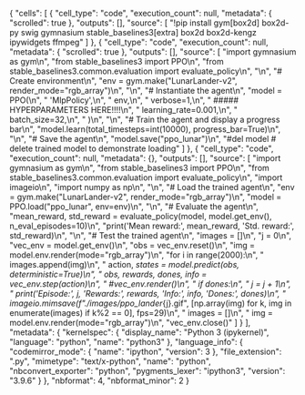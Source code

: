 
{
 "cells": [
  {
   "cell_type": "code",
   "execution_count": null,
   "metadata": {
    "scrolled": true
   },
   "outputs": [],
   "source": [
    "!pip install gym[box2d] box2d-py swig gymnasium stable_baselines3[extra] box2d box2d-kengz ipywidgets ffmpeg"
   ]
  },
  {
   "cell_type": "code",
   "execution_count": null,
   "metadata": {
    "scrolled": true
   },
   "outputs": [],
   "source": [
    "import gymnasium as gym\n",
    "from stable_baselines3 import PPO\n",
    "from stable_baselines3.common.evaluation import evaluate_policy\n",
    "\n",
    "# Create environment\n",
    "env = gym.make(\"LunarLander-v2\", render_mode=\"rgb_array\")\n",
    "\n",
    "# Instantiate the agent\n",
    "model = PPO(\n",
    "    'MlpPolicy',\n",
    "    env,\n",
    "    verbose=1,\n",
    "    ##### HYPERPARAMETERS HERE!!!!\n",
    "    learning_rate=0.001,\n",
    "    batch_size=32,\n",
    "    )\n",
    "\n",
    "# Train the agent and display a progress bar\n",
    "model.learn(total_timesteps=int(10000), progress_bar=True)\n",
    "\n",
    "# Save the agent\n",
    "model.save(\"ppo_lunar\")\n",
    "#del model  # delete trained model to demonstrate loading"
   ]
  },
  {
   "cell_type": "code",
   "execution_count": null,
   "metadata": {},
   "outputs": [],
   "source": [
    "import gymnasium as gym\n",
    "from stable_baselines3 import PPO\n",
    "from stable_baselines3.common.evaluation import evaluate_policy\n",
    "import imageio\n",
    "import numpy as np\n",
    "\n",
    "# Load the trained agent\n",
    "env = gym.make(\"LunarLander-v2\", render_mode=\"rgb_array\")\n",
    "model = PPO.load(\"ppo_lunar\", env=env)\n",
    "\n",
    "# Evaluate the agent\n",
    "mean_reward, std_reward = evaluate_policy(model, model.get_env(), n_eval_episodes=10)\n",
    "print('Mean reward:', mean_reward, 'Std. reward:', std_reward)\n",
    "\n",
    "# Test the trained agent\n",
    "images = []\n",
    "j = 0\n",
    "vec_env = model.get_env()\n",
    "obs = vec_env.reset()\n",
    "img = model.env.render(mode=\"rgb_array\")\n",
    "for i in range(2000):\n",
    "    images.append(img)\n",
    "    action, _states = model.predict(obs, deterministic=True)\n",
    "    obs, rewards, dones, info = vec_env.step(action)\n",
    "    #vec_env.render()\n",
    "    if dones:\n",
    "        j = j + 1\n",
    "        print('Episode:', j, 'Rewards:', rewards, 'Info:', info, 'Dones:', dones)\n",
    "        imageio.mimsave(f\"./images/ppo_lander_{j}.gif\", [np.array(img) for k, img in enumerate(images) if k%2 == 0], fps=29)\n",
    "        images = []\n",
    "    img = model.env.render(mode=\"rgb_array\")\n",
    "vec_env.close()"
   ]
  }
 ],
 "metadata": {
  "kernelspec": {
   "display_name": "Python 3 (ipykernel)",
   "language": "python",
   "name": "python3"
  },
  "language_info": {
   "codemirror_mode": {
    "name": "ipython",
    "version": 3
   },
   "file_extension": ".py",
   "mimetype": "text/x-python",
   "name": "python",
   "nbconvert_exporter": "python",
   "pygments_lexer": "ipython3",
   "version": "3.9.6"
  }
 },
 "nbformat": 4,
 "nbformat_minor": 2
}
